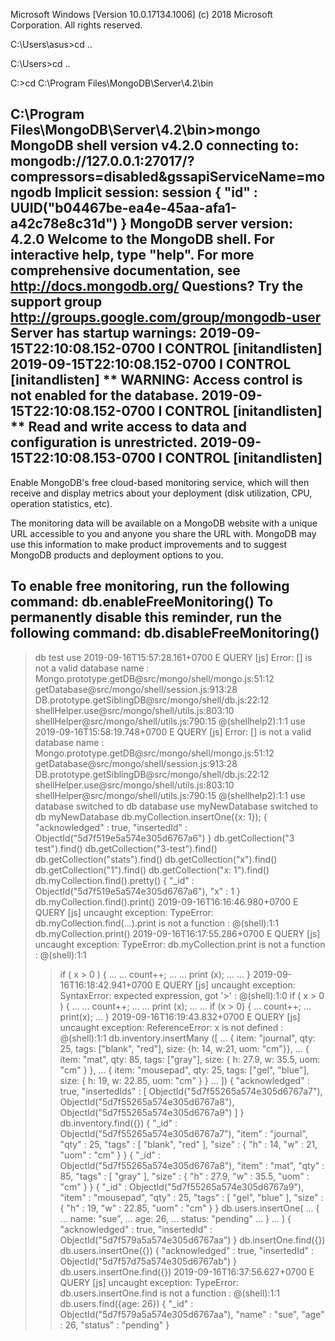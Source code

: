 Microsoft Windows [Version 10.0.17134.1006]
(c) 2018 Microsoft Corporation. All rights reserved.

C:\Users\asus>cd ..

C:\Users>cd ..

C:\>cd C:\Program Files\MongoDB\Server\4.2\bin

C:\Program Files\MongoDB\Server\4.2\bin>mongo
MongoDB shell version v4.2.0
connecting to: mongodb://127.0.0.1:27017/?compressors=disabled&gssapiServiceName=mongodb
Implicit session: session { "id" : UUID("b04467be-ea4e-45aa-afa1-a42c78e8c31d") }
MongoDB server version: 4.2.0
Welcome to the MongoDB shell.
For interactive help, type "help".
For more comprehensive documentation, see
        http://docs.mongodb.org/
Questions? Try the support group
        http://groups.google.com/group/mongodb-user
Server has startup warnings:
2019-09-15T22:10:08.152-0700 I  CONTROL  [initandlisten]
2019-09-15T22:10:08.152-0700 I  CONTROL  [initandlisten] ** WARNING: Access control is not enabled for the database.
2019-09-15T22:10:08.152-0700 I  CONTROL  [initandlisten] **          Read and write access to data and configuration is unrestricted.
2019-09-15T22:10:08.153-0700 I  CONTROL  [initandlisten]
---
Enable MongoDB's free cloud-based monitoring service, which will then receive and display
metrics about your deployment (disk utilization, CPU, operation statistics, etc).

The monitoring data will be available on a MongoDB website with a unique URL accessible to you
and anyone you share the URL with. MongoDB may use this information to make product
improvements and to suggest MongoDB products and deployment options to you.

To enable free monitoring, run the following command: db.enableFreeMonitoring()
To permanently disable this reminder, run the following command: db.disableFreeMonitoring()
---

> db
test
> use <database>
2019-09-16T15:57:28.161+0700 E  QUERY    [js] Error: [<database>] is not a valid database name :
Mongo.prototype.getDB@src/mongo/shell/mongo.js:51:12
getDatabase@src/mongo/shell/session.js:913:28
DB.prototype.getSiblingDB@src/mongo/shell/db.js:22:12
shellHelper.use@src/mongo/shell/utils.js:803:10
shellHelper@src/mongo/shell/utils.js:790:15
@(shellhelp2):1:1
> use <db>
2019-09-16T15:58:19.748+0700 E  QUERY    [js] Error: [<db>] is not a valid database name :
Mongo.prototype.getDB@src/mongo/shell/mongo.js:51:12
getDatabase@src/mongo/shell/session.js:913:28
DB.prototype.getSiblingDB@src/mongo/shell/db.js:22:12
shellHelper.use@src/mongo/shell/utils.js:803:10
shellHelper@src/mongo/shell/utils.js:790:15
@(shellhelp2):1:1
> use database
switched to db database
> use myNewDatabase
switched to db myNewDatabase
> db.myCollection.insertOne({x: 1});
{
        "acknowledged" : true,
        "insertedId" : ObjectId("5d7f519e5a574e305d6767a6")
}
> db.getCollection("3 test").find()
> db.getCollection("3-test").find()
> db.getCollection("stats").find()
> db.getCollection("x").find()
> db.getCollection("1").find()
> db.getCollection("x: 1").find()
> db.myCollection.find().pretty()
{ "_id" : ObjectId("5d7f519e5a574e305d6767a6"), "x" : 1 }
> db.myCollection.find().print()
2019-09-16T16:16:46.980+0700 E  QUERY    [js] uncaught exception: TypeError: db.myCollection.find(...).print is not a function :
@(shell):1:1
> db.myCollection.print()
2019-09-16T16:17:55.286+0700 E  QUERY    [js] uncaught exception: TypeError: db.myCollection.print is not a function :
@(shell):1:1
> > if ( x > 0 ) {
... ... count++;
... ... print (x);
... ... }
2019-09-16T16:18:42.941+0700 E  QUERY    [js] uncaught exception: SyntaxError: expected expression, got '>' :
@(shell):1:0
> > if ( x > 0 ) {
... ... count++;
... ... print (x);
...
...
> if (x > 0) {
... count++;
... print(x);
... }
2019-09-16T16:19:43.832+0700 E  QUERY    [js] uncaught exception: ReferenceError: x is not defined :
@(shell):1:1
> db.inventory.insertMany ([
... { item: "journal", qty: 25, tags: ["blank", "red"], size: {h: 14, w:21, uom: "cm"}},
...    { item: "mat", qty: 85, tags: ["gray"], size: { h: 27.9, w: 35.5, uom: "cm" } },
...    { item: "mousepad", qty: 25, tags: ["gel", "blue"], size: { h: 19, w: 22.85, uom: "cm" } }
... ])
{
        "acknowledged" : true,
        "insertedIds" : [
                ObjectId("5d7f55265a574e305d6767a7"),
                ObjectId("5d7f55265a574e305d6767a8"),
                ObjectId("5d7f55265a574e305d6767a9")
        ]
}
> db.inventory.find({})
{ "_id" : ObjectId("5d7f55265a574e305d6767a7"), "item" : "journal", "qty" : 25, "tags" : [ "blank", "red" ], "size" : { "h" : 14, "w" : 21, "uom" : "cm" } }
{ "_id" : ObjectId("5d7f55265a574e305d6767a8"), "item" : "mat", "qty" : 85, "tags" : [ "gray" ], "size" : { "h" : 27.9, "w" : 35.5, "uom" : "cm" } }
{ "_id" : ObjectId("5d7f55265a574e305d6767a9"), "item" : "mousepad", "qty" : 25, "tags" : [ "gel", "blue" ], "size" : { "h" : 19, "w" : 22.85, "uom" : "cm" } }
> db.users.insertOne(
... {
... name: "sue",
... age: 26,
... status: "pending"
... }
... )
{
        "acknowledged" : true,
        "insertedId" : ObjectId("5d7f579a5a574e305d6767aa")
}
> db.insertOne.find({})
> db.users.insertOne({})
{
        "acknowledged" : true,
        "insertedId" : ObjectId("5d7f57d75a574e305d6767ab")
}
> db.users.insertOne.find({})
2019-09-16T16:37:56.627+0700 E  QUERY    [js] uncaught exception: TypeError: db.users.insertOne.find is not a function :
@(shell):1:1
> db.users.find({age: 26})
{ "_id" : ObjectId("5d7f579a5a574e305d6767aa"), "name" : "sue", "age" : 26, "status" : "pending" }
>